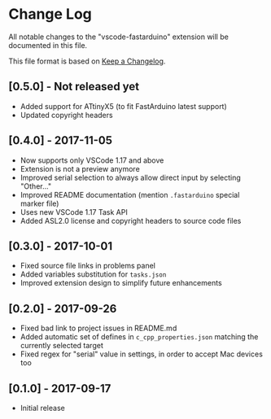 # Change Log
All notable changes to the "vscode-fastarduino" extension will be documented in this file.

This file format is based on [Keep a Changelog](http://keepachangelog.com/).

## [0.5.0] - Not released yet
- Added support for ATtinyX5 (to fit FastArduino latest support)
- Updated copyright headers

## [0.4.0] - 2017-11-05
- Now supports only VSCode 1.17 and above
- Extension is not a preview anymore
- Improved serial selection to always allow direct input by selecting "Other..."
- Improved README documentation (mention `.fastarduino` special marker file)
- Uses new VSCode 1.17 Task API
- Added ASL2.0 license and copyright headers to source code files

## [0.3.0] - 2017-10-01
- Fixed source file links in problems panel
- Added variables substitution for `tasks.json` 
- Improved extension design to simplify future enhancements

## [0.2.0] - 2017-09-26
- Fixed bad link to project issues in README.md
- Added automatic set of defines in `c_cpp_properties.json` matching the currently selected target
- Fixed regex for "serial" value in settings, in order to accept Mac devices too

## [0.1.0] - 2017-09-17
- Initial release
